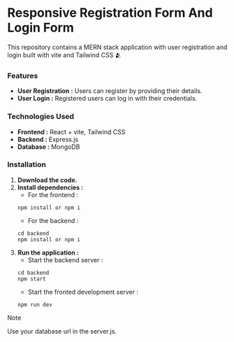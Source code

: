 # Responsive Registration Form And Login Form

This repository contains a MERN stack application with user registration and login built with vite and Tailwind CSS :people_hugging:

### Features
 + **User Registration :** Users can register by providing their details.
 + **User Login :** Registered users can log in with their credentials.

### Technologies Used
 + **Frontend :** React + vite, Tailwind CSS
 + **Backend :** Express.js
 + **Database :** MongoDB

### Installation
 1. **Download the code.**
 2. **Install dependencies :**
    + For the frontend :
    ```
    npm install or npm i
    ```
    + For the backend :
    ```
    cd backend
    npm install or npm i
    ```
 3. **Run the application :**
    + Start the backend server :
    ```
    cd backend
    npm start
    ```
    + Start the fronted development server :
    ```
    npm run dev
    ```

> [!NOTE]
> Use your database url in the server.js.
